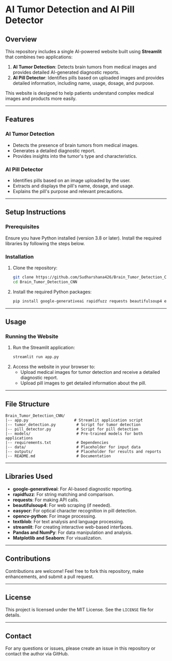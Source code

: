 # AI Tumor Detection and AI Pill Detector

## Overview
This repository includes a single AI-powered website built using **Streamlit** that combines two applications:

1. **AI Tumor Detection**: Detects brain tumors from medical images and provides detailed AI-generated diagnostic reports.
2. **AI Pill Detector**: Identifies pills based on uploaded images and provides detailed information, including name, usage, dosage, and purpose.

This website is designed to help patients understand complex medical images and products more easily.

---

## Features
### AI Tumor Detection
- Detects the presence of brain tumors from medical images.
- Generates a detailed diagnostic report.
- Provides insights into the tumor's type and characteristics.

### AI Pill Detector
- Identifies pills based on an image uploaded by the user.
- Extracts and displays the pill's name, dosage, and usage.
- Explains the pill's purpose and relevant precautions.

---

## Setup Instructions

### Prerequisites
Ensure you have Python installed (version 3.8 or later). Install the required libraries by following the steps below.

### Installation
1. Clone the repository:
   ```bash
   git clone https://github.com/Sudharshana426/Brain_Tumor_Detection_CNN.git
   cd Brain_Tumor_Detection_CNN
   ```

2. Install the required Python packages:
   ```bash
   pip install google-generativeai rapidfuzz requests beautifulsoup4 easyocr opencv-python textblob streamlit pandas numpy matplotlib seaborn
   ```

---

## Usage

### Running the Website
1. Run the Streamlit application:
   ```bash
   streamlit run app.py
   ```
2. Access the website in your browser to:
   - Upload medical images for tumor detection and receive a detailed diagnostic report.
   - Upload pill images to get detailed information about the pill.

---

## File Structure
```
Brain_Tumor_Detection_CNN/
|-- app.py                    # Streamlit application script
|-- tumor_detection.py         # Script for tumor detection
|-- pill_detector.py           # Script for pill detection
|-- models/                    # Pre-trained models for both applications
|-- requirements.txt           # Dependencies
|-- data/                      # Placeholder for input data
|-- outputs/                   # Placeholder for results and reports
|-- README.md                  # Documentation
```

---

## Libraries Used
- **google-generativeai**: For AI-based diagnostic reporting.
- **rapidfuzz**: For string matching and comparison.
- **requests**: For making API calls.
- **beautifulsoup4**: For web scraping (if needed).
- **easyocr**: For optical character recognition in pill detection.
- **opencv-python**: For image processing.
- **textblob**: For text analysis and language processing.
- **streamlit**: For creating interactive web-based interfaces.
- **Pandas and NumPy**: For data manipulation and analysis.
- **Matplotlib and Seaborn**: For visualization.

---

## Contributions
Contributions are welcome! Feel free to fork this repository, make enhancements, and submit a pull request.

---

## License
This project is licensed under the MIT License. See the `LICENSE` file for details.

---

## Contact
For any questions or issues, please create an issue in this repository or contact the author via GitHub.
